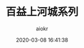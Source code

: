 ---
title: 百益上河城系列
author: aiokr
date: 2020-03-08 16:41:38
style: photos
permalink: uptown2020
cover: https://imgur.lzmun.com/picgo/20200202164838.jpg_/fh/1280
gallery:
  - title: 百益上河城 河马广场光影
    src: https://imgur.lzmun.com/picgo/20200125223045.jpg_/fh/1280
  - title: 百益上河城 艺术中心
    src: https://imgur.lzmun.com/picgo/20200202164838.jpg_/fh/1280
  - title: 百益上河城 非遗生活馆
    src: https://imgur.lzmun.com/picgo/20200201163624.jpg_/fh/1280
  - title: 百益上河城 非遗生活馆
    src: https://imgur.lzmun.com/picgo/20200201164033.jpg_/fh/1280
  - title: 百益上河城 非遗生活馆
    src: https://imgur.lzmun.com/picgo/20200201163803.jpg_/fh/1280
  - title: 百益上河城
    src: https://imgur.lzmun.com/picgo/20200308193655.jpg_/fh/1280
  - title: 百益上河城
    src: https://imgur.lzmun.com/picgo/20200308193654.jpg_/fh/1280
  - title: 百益上河城
    src: https://imgur.lzmun.com/picgo/20200308193653.jpg
  - title: 百益上河城
    src: https://imgur.lzmun.com/picgo/20200308193656.jpg_/fh/1280
  - title: 百益上河城
    src: https://imgur.lzmun.com/picgo/20200308193657.jpg_/fh/1280
  - title: 百益上河城
    src: https://imgur.lzmun.com/picgo/20200308195934.jpg_/fh/1280
  - src: https://imgur.lzmun.com/picgo/20200309190252.jpg_/fh/1280
---